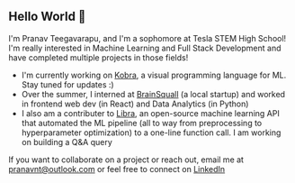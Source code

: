 ## Hello World 👋

I'm Pranav Teegavarapu, and I'm a sophomore at Tesla STEM High School! I'm really interested in Machine Learning and Full Stack Development and have completed multiple projects in those fields! 
<ul>
  <li>I'm currently working on <a target="_blank" href="https://github.com/kobra-dev">Kobra</a>, a visual programming language for ML. Stay tuned for updates :)</li>
  <li>Over the summer, I interned at <a target="_blank" href="https://brainsquall.co">BrainSquall</a> (a local startup) and worked in frontend web dev (in React) and Data Analytics (in Python)</li>
  <li>I also am a contributer to <a target="_blank" href="https://github.com/Palashio/Libra">Libra</a>, an open-source machine learning API that automated the ML pipeline (all to way from preprocessing to hyperparameter optimization) to a one-line function call. I am working on building a Q&A query</li>
</ul>

If you want to collaborate on a project or reach out, email me at pranavnt@outlook.com or feel free to connect on [LinkedIn](https://www.linkedin.com/in/pranavnt)
